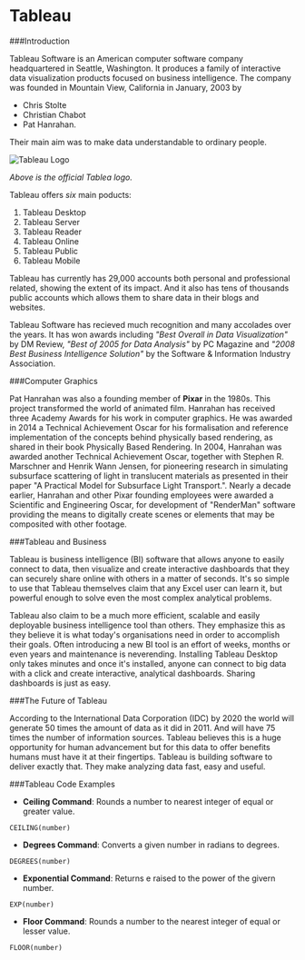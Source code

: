 Tableau
===========

###Introduction

Tableau Software is an American computer software company headquartered in Seattle, Washington. It produces a family of interactive data visualization products focused on business intelligence. 
The company was founded in Mountain View, California in January, 2003 by 

- Chris Stolte
- Christian Chabot
- Pat Hanrahan. 

Their main aim was to make data understandable to ordinary people.

![Tableau Logo](http://cdn2.itpro.co.uk/sites/itpro/files/styles/gallery/public/images/dir_205/it_photo_102724.jpg?itok=CukNUINf)

*Above is the official Tablea logo.*

Tableau offers *six* main poducts:

1. Tableau Desktop
2. Tableau Server 
3. Tableau Reader
4. Tableau Online
5. Tableau Public 
6. Tableau Mobile 

Tableau has currently has 29,000 accounts both personal and professional related, showing the extent of its impact. And it also has tens of thousands public accounts which allows them to share data in their blogs and websites.

Tableau Software has recieved much recognition and many accolades over the years. It has won awards including *"Best Overall in Data Visualization"* by DM Review, *"Best of 2005 for Data Analysis"* by PC Magazine and *"2008 Best Business Intelligence Solution"* by the Software & Information Industry Association.


###Computer Graphics

Pat Hanrahan was also a founding member of **Pixar** in the 1980s. This project transformed the world of animated film. Hanrahan has received three Academy Awards for his work in computer graphics. He was awarded in 2014 a Technical Achievement Oscar for his formalisation and reference implementation of the concepts behind physically based rendering, as shared in their book Physically Based Rendering. In 2004, Hanrahan was awarded another Technical Achievement Oscar, together with Stephen R. Marschner and Henrik Wann Jensen, for pioneering research in simulating subsurface scattering of light in translucent materials as presented in their paper "A Practical Model for Subsurface Light Transport.". Nearly a decade earlier, Hanrahan and other Pixar founding employees were awarded a Scientific and Engineering Oscar, for development of "RenderMan" software providing the means to digitally create scenes or elements that may be composited with other footage.


###Tableau and Business

Tableau is business intelligence (BI) software that allows anyone to easily connect to data, then visualize and create interactive dashboards that they can securely share online with others in a matter of seconds. It's so simple to use that Tableau themselves claim that any Excel user can learn it, but powerful enough to solve even the most complex analytical problems. 

Tableau also claim to be a much more efficient, scalable and easily deployable business intelligence tool than others. They emphasize this as they believe it is what today's organisations need in order to accomplish their goals. Often introducing a new BI tool is an effort of weeks, months or even years and maintenance is neverending. Installing Tableau Desktop only takes minutes and once it's installed, anyone can connect to big data with a click and create interactive, analytical dashboards. Sharing dashboards is just as easy. 


###The Future of Tableau

According to the International Data Corporation (IDC) by 2020 the world will generate 50 times the amount of data as it did in 2011. And will have 75 times the number of information sources. Tableau believes this is a huge opportunity for human advancement but for this data to offer benefits humans must have it at their fingertips. Tableau is building software to deliver exactly that. They make analyzing data fast, easy and useful. 


###Tableau Code Examples

- **Ceiling Command**: Rounds a number to nearest integer of equal or greater value.

<pre><code>CEILING(number)</code></pre>

- **Degrees Command**: Converts a given number in radians to degrees.

 <pre><code>DEGREES(number)</code></pre>
 
- **Exponential Command**: Returns e raised to the power of the givern number.

<pre><code>EXP(number)</code></pre>

- **Floor Command**: Rounds a number to the nearest integer of equal or lesser value.

<pre><code>FLOOR(number)</code></pre>
  



